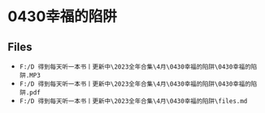 # 0430幸福的陷阱

## Files

- `F:/D 得到每天听一本书丨更新中\2023全年合集\4月\0430幸福的陷阱\0430幸福的陷阱.MP3`
- `F:/D 得到每天听一本书丨更新中\2023全年合集\4月\0430幸福的陷阱\0430幸福的陷阱.pdf`
- `F:/D 得到每天听一本书丨更新中\2023全年合集\4月\0430幸福的陷阱\files.md`
